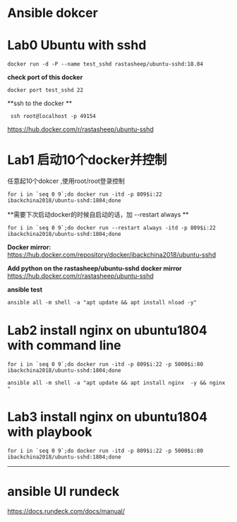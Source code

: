 # Ansible dokcer

# Lab0  Ubuntu with sshd 

```
docker run -d -P --name test_sshd rastasheep/ubuntu-sshd:18.04

```
**check port of this docker**

```
docker port test_sshd 22
```
**ssh to the docker **
```
 ssh root@localhost -p 49154
```

https://hub.docker.com/r/rastasheep/ubuntu-sshd   




# Lab1 启动10个docker并控制

任意起10个dokcer ,使用root/root登录控制

```
for i in `seq 0 9`;do docker run -itd -p 809$i:22 ibackchina2018/ubuntu-sshd:1804;done

```

**需要下次启动docker的时候自启动的话，加 --restart always **
```
for i in `seq 0 9`;do docker run --restart always -itd -p 809$i:22 ibackchina2018/ubuntu-sshd:1804;done

```



**Docker mirror:**
https://hub.docker.com/repository/docker/ibackchina2018/ubuntu-sshd

**Add python on the rastasheep/ubuntu-sshd docker mirror**
https://hub.docker.com/r/rastasheep/ubuntu-sshd 



**ansible test**

```
ansible all -m shell -a "apt update && apt install nload -y" 

```


#  Lab2 install nginx on ubuntu1804 with command line

```
for i in `seq 0 9`;do docker run -itd -p 809$i:22 -p 5000$i:80  ibackchina2018/ubuntu-sshd:1804;done
```

```
ansible all -m shell -a "apt update && apt install nginx  -y && nginx "

```


#  Lab3 install nginx on ubuntu1804 with playbook

```
for i in `seq 0 9`;do docker run -itd -p 809$i:22 -p 5000$i:80  ibackchina2018/ubuntu-sshd:1804;done
```



------------------


# ansible UI   rundeck 
https://docs.rundeck.com/docs/manual/


